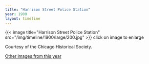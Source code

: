 ```yaml
---
title: "Harrison Street Police Station"
year: 1900
layout: timeline
---
```


{{< image title="Harrison Street Police Station" src="/img/timeline/1900/large/200.jpg" >}}
click on image to enlarge

Courtesy of the Chicago Historical Society.

[Other images from this year](/historical/timeline/1900)